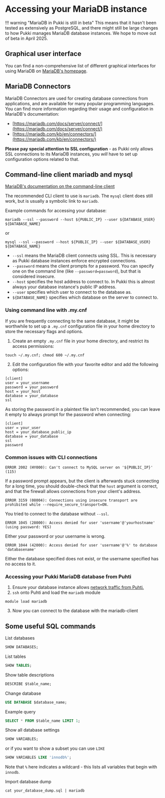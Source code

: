 # Accessing your MariaDB instance
!!! warning "MariaDB in Pukki is still in beta"
    This means that it hasn't been tested as extensively as PostgreSQL, and there might still be
    large changes to how Pukki manages MariaDB database instances. We hope to move out of beta in
    April 2025.

## Graphical user interface
You can find a non-comprehensive list of different graphical interfaces for using MariaDB on
[MariaDB's homepage](https://mariadb.com/kb/en/graphical-and-enhanced-clients/).

## MariaDB Connectors

MariaDB Connectors are used for creating database connections from applications,
and are available for many popular programming languages. You can find more information
regarding their usage and configuration in MariaDB's documentation:

  * [https://mariadb.com/docs/server/connect/](https://mariadb.com/docs/server/connect/)
  * [https://mariadb.com/kb/en/connectors/](https://mariadb.com/kb/en/connectors/)

**Please pay special attention to SSL configuration** - as Pukki only allows SSL connections
to its MariaDB instances, you *will* have to set up configuration options related to that.

## Command-line client mariadb and mysql
[MariaDB's documentation on the command-line client](https://mariadb.com/kb/en/mariadb-command-line-client/)

The recommended CLI client to use is `mariadb`. The `mysql` client does still work, but is
usually a symbolic link to `mariadb`.

Example commands for accessing your database:

```
mariadb --ssl --password --host ${PUBLIC_IP} --user ${DATABASE_USER} ${DATABASE_NAME}
```

or

```
mysql --ssl --password --host ${PUBLIC_IP} --user ${DATABASE_USER} ${DATABASE_NAME}
```

  * `--ssl` means the MariaDB client connects using SSL. This is necessary as
Pukki database instances enforce encrypted connections.
  * `--password` means the client prompts for a password. You can specify one
on the command line (like `--password=password`), but that is considered insecure.
  * `--host` specifies the host address to connect to. In Pukki this is almost
always your database instance's public IP address.
  * `--user` specifies which user to connect to the database as.
  * `${DATABASE_NAME}` specifies which database on the server to connect to.


### Using command line with .my.cnf

If you are frequently connecting to the same database, it might be worthwhile to set up a
`.my.cnf` configuration file in your home directory to store the necessary flags and options.

1. Create an empty `.my.cnf` file in your home directory, and restrict its access permissions:

```
touch ~/.my.cnf; chmod 600 ~/.my.cnf
```

2. Edit the configuration file with your favorite editor and add the following options:
```
[client]
user = your_username
password = your_password
host = your_host
database = your_database
ssl
```

As storing the password in a plaintext file isn't recommended, you can leave it empty to
always prompt for the password when connecting:

```
[client]
user = your_user
host = your_database_public_ip
database = your_database
ssl
password
```


### Common issues with CLI connections

```
ERROR 2002 (HY000): Can't connect to MySQL server on '${PUBLIC_IP}' (115)
```

If a password prompt appears, but the client is afterwards stuck connecting for a long time, you should
double-check that the `host` argument is correct, and that the firewall allows connections from your client's
address.

```
ERROR 3159 (08004): Connections using insecure transport are prohibited while --require_secure_transport=ON.
```

You tried to connect to the database without `--ssl`.

```
ERROR 1045 (28000): Access denied for user 'username'@'yourhostname' (using password: YES)
```

Either your password or your username is wrong.

```
ERROR 1044 (42000): Access denied for user 'username'@'%' to database 'databasename'
```

Either the database specified does not exist, or the username specified has no access to it.


### Accessing your Pukki MariaDB database from Puhti

1. Ensure your database instance allows [network traffic from Puhti.](firewalls.md#puhti)
2. `ssh` onto Puhti and load the `mariadb` module
```
module load mariadb
```
3. Now you can connect to the database with the mariadb-client

<!-- ### Basic Puhti batch job example using mysql
// I'm too lacy to verify the same example as in postgres-accessing.md

1. This requires that you have configured `~/.my.cnf` correctly in the previous section.
2. Create a file named `my-first-mariadb-batch-job.bash`:
   ```bash title="my-first-mariadb-batch-job.bash"
   #!/bin/bash -l
   #SBATCH --job-name=mariadb_job
   #SBATCH --output=output_%j.txt
   #SBATCH --error=errors_%j.txt
   #SBATCH --time=00:01:00
   #SBATCH --account=$PROJECT_NUMBER
   #SBATCH --ntasks=1
   #SBATCH --partition=test
   #SBATCH --mem-per-cpu=1024

   module load mariadb
   mariadb -c 'SELECT 1' >> mariadb-results.txt
   ```
   Make sure that you have updated the following variables:
      * `$PROJECT_NUMBER` – your CSC project ID (e.g. project_2001234)
      * `$DB_USER_NAME` – your database username (same as in `~/.my.cnf`)
      * `$DB_IP_ADDRESS` – the public IP-address of your database
      * `$DATABASE_NAME` – name of your database
3. Once you are happy with the batch script, you can submit the job by running:
   ```
   sbatch my-first-mariadb-batch-job.bash
   ```
-->

##  Some useful SQL commands

List databases
```sql
SHOW DATABASES;
```

List tables
```sql
SHOW TABLES;
```

Show table descriptions
```sql
DESCRIBE $table_name;
```

Change database
```sql
USE DATABASE $database_name;
```

Example query
```sql
SELECT * FROM $table_name LIMIT 1;
```

Show all database settings
```sql
SHOW VARIABLES;
```

or if you want to show a subset you can use `LIKE`
```sql
SHOW VARIABLES LIKE 'innodb%';
```
Note that `%` here indicates a wildcard - this lists all variables that begin with `innodb`.

<!--- Extended display --->
Import database dump
```
cat your_database_dump.sql | mariadb
```
